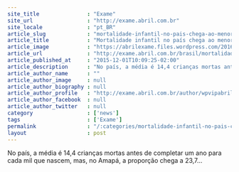 ```yaml
---
site_title               : "Exame"
site_url                 : "http://exame.abril.com.br"
site_locale              : "pt_BR"
article_slug             : "mortalidade-infantil-no-pais-chega-ao-menor-patamar"
article_title            : "Mortalidade infantil no país chega ao menor patamar"
article_image            : "https://abrilexame.files.wordpress.com/2016/09/size_960_16_9_criancas-chuva.jpg?quality=70&strip=all&w=960"
article_url              : "http://exame.abril.com.br/brasil/mortalidade-infantil-no-pais-chega-ao-menor-patamar/"
article_published_at     : "2015-12-01T10:09:25-02:00"
article_description      : "No país, a média é 14,4 crianças mortas antes de completar um ano para cada mil que nascem, mas, no Amapá, a proporção chega a 23,7..."
article_author_name      : ""
article_author_image     : null
article_author_biography : null
article_author_profile   : "http://exame.abril.com.br/author/wpvipabril/"
article_author_facebook  : null
article_author_twitter   : null
category                 : ['news']
tags                     : ['Exame']
permalink                : "/:categories/mortalidade-infantil-no-pais-chega-ao-menor-patamar/"
layout                   : post
---
```


No país, a média é 14,4 crianças mortas antes de completar um ano para cada mil que nascem, mas, no Amapá, a proporção chega a 23,7...

